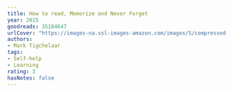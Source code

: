 ```yaml
---
title: How to read, Memorize and Never Forget
year: 2015
goodreads: 35184647
urlCover: "https://images-na.ssl-images-amazon.com/images/S/compressed.photo.goodreads.com/books/1495396737i/35184647.jpg"
authors:
- Mark Tigchelaar
tags:
- Self-help
- Learning
rating: 3
hasNotes: false
---
```

